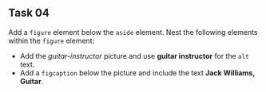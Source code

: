 ## Task 04
Add a `figure`  element below the `aside` element. Nest the following elements within the `figure` element:
* Add the *guitar-instructor*  picture and use  **guitar instructor**  for the `alt` text.  
* Add a `figcaption` below the picture and include the text  **Jack Williams, Guitar**. 